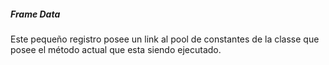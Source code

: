 ##### Frame Data


Este pequeño registro posee un link al pool de constantes de la classe que posee el método actual que esta siendo ejecutado.